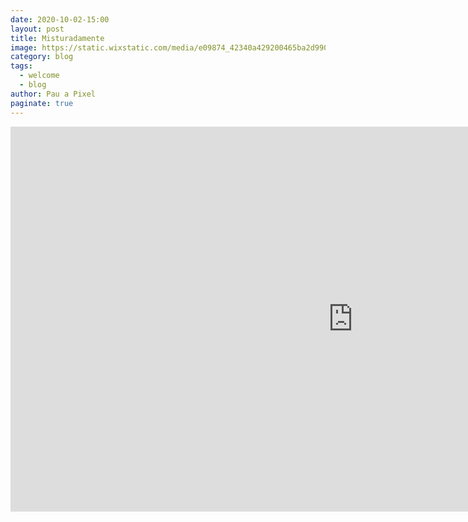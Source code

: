 ```yaml
---
date: 2020-10-02-15:00
layout: post
title: Misturadamente
image: https://static.wixstatic.com/media/e09874_42340a429200465ba2d990ee0eb353f8~mv2.jpg/v1/fill/w_874,h_380,fp_0.50_0.50,q_80,usm_0.66_1.00_0.01/e09874_42340a429200465ba2d990ee0eb353f8~mv2.webp
category: blog
tags:
  - welcome
  - blog
author: Pau a Pixel
paginate: true
---
```


<iframe width="1095" height="616" src="https://www.youtube.com/embed/Gu2JU6VGsI4" frameborder="0" allow="accelerometer; autoplay; clipboard-write; encrypted-media; gyroscope; picture-in-picture" allowfullscreen></iframe>
